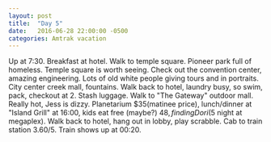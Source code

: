 ```yaml
---
layout: post
title:  "Day 5"
date:   2016-06-28 22:00:00 -0500
categories: Amtrak vacation
---
```

Up at 7:30. Breakfast at hotel. Walk to temple square. Pioneer park full of homeless. Temple square is worth seeing. Check out the convention center, amazing engineering. Lots of old white people giving tours and in portraits. City center creek mall, fountains. Walk back to hotel, laundry busy, so swim, pack, checkout at 2. Stash luggage. Walk to "The Gateway" outdoor mall. Really hot, Jess is dizzy. Planetarium $35(matinee price), lunch/dinner at "Island Grill" at 16:00, kids eat free (maybe?) $48, finding Dori ($5 night at megaplex). Walk back to hotel, hang out in lobby, play scrabble. Cab to train station $3.60/$5. Train shows up at 00:20.
